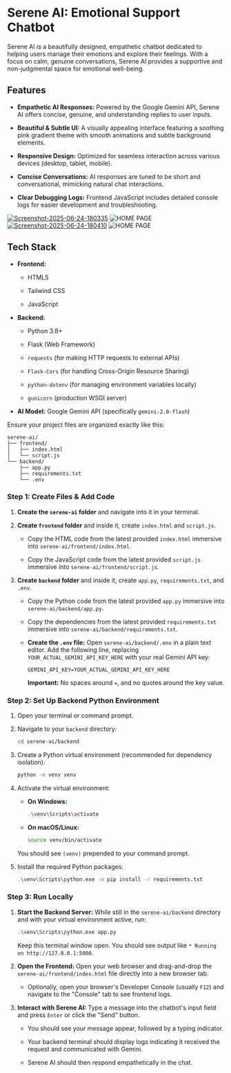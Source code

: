 # Serene AI:  Emotional Support Chatbot

Serene AI is a beautifully designed, empathetic chatbot dedicated to helping users manage their emotions and explore their feelings. With a focus on calm, genuine conversations, Serene AI provides a supportive and non-judgmental space for emotional well-being.

##  Features

* **Empathetic AI Responses:** Powered by the Google Gemini API, Serene AI offers concise, genuine, and understanding replies to user inputs.

* **Beautiful & Subtle UI:** A visually appealing interface featuring a soothing pink gradient theme with smooth animations and subtle background elements.

* **Responsive Design:** Optimized for seamless interaction across various devices (desktop, tablet, mobile).

* **Concise Conversations:** AI responses are tuned to be short and conversational, mimicking natural chat interactions.

* **Clear Debugging Logs:** Frontend JavaScript includes detailed console logs for easier development and troubleshooting.


<picture>
<a href="https://postimg.cc/tYSwQdKJ" target="_blank"><img src="https://i.postimg.cc/kgqmSfwQ/Screenshot-2025-06-24-180335.png" alt="Screenshot-2025-06-24-180335"/></a>
<img alt="HOME PAGE" src="YOUR-DEFAULT-IMAGE">
</picture>

<picture>
 <a href="https://postimages.org/" target="_blank"><img src="https://i.postimg.cc/QdmrJ1nR/Screenshot-2025-06-24-180410.png" alt="Screenshot-2025-06-24-180410"/></a>
 <img alt="HOME PAGE" src="YOUR-DEFAULT-IMAGE">
</picture>

##  Tech Stack

* **Frontend:**

    * HTML5

    * Tailwind CSS
      
    * JavaScript 

* **Backend:**

    * Python 3.8+

    * Flask (Web Framework)

    * `requests` (for making HTTP requests to external APIs)

    * `Flask-Cors` (for handling Cross-Origin Resource Sharing)

    * `python-dotenv` (for managing environment variables locally)

    * `gunicorn` (production WSGI server)

* **AI Model:** Google Gemini API (specifically `gemini-2.0-flash`)

Ensure your project files are organized exactly like this:

```
serene-ai/
├── frontend/
│   ├── index.html
│   └── script.js
└── backend/
    ├── app.py
    ├── requirements.txt
    └── .env
```

### Step 1: Create Files & Add Code

1.  **Create the `serene-ai` folder** and navigate into it in your terminal.

2.  **Create `frontend` folder** and inside it, create `index.html` and `script.js`.

    * Copy the HTML code from the latest provided `index.html` immersive into `serene-ai/frontend/index.html`.

    * Copy the JavaScript code from the latest provided `script.js` immersive into `serene-ai/frontend/script.js`.

3.  **Create `backend` folder** and inside it, create `app.py`, `requirements.txt`, and `.env`.

    * Copy the Python code from the latest provided `app.py` immersive into `serene-ai/backend/app.py`.

    * Copy the dependencies from the latest provided `requirements.txt` immersive into `serene-ai/backend/requirements.txt`.

    * **Create the `.env` file:** Open `serene-ai/backend/.env` in a plain text editor. Add the following line, replacing `YOUR_ACTUAL_GEMINI_API_KEY_HERE` with your real Gemini API key:

        ```
        GEMINI_API_KEY=YOUR_ACTUAL_GEMINI_API_KEY_HERE
        ```

        **Important:** No spaces around `=`, and no quotes around the key value.

### Step 2: Set Up Backend Python Environment

1.  Open your terminal or command prompt.

2.  Navigate to your `backend` directory:

    ```bash
    cd serene-ai/backend
    ```

3.  Create a Python virtual environment (recommended for dependency isolation):

    ```bash
    python -m venv venv
    ```

4.  Activate the virtual environment:

    * **On Windows:**
        ```bash
        .\venv\Scripts\activate
        ```

    * **On macOS/Linux:**
        ```bash
        source venv/bin/activate
        ```

    You should see `(venv)` prepended to your command prompt.

5.  Install the required Python packages:

    ```bash
    .\venv\Scripts\python.exe -m pip install -r requirements.txt
    ```

### Step 3: Run Locally

1.  **Start the Backend Server:**
    While still in the `serene-ai/backend` directory and with your virtual environment active, run:

    ```bash
    .\venv\Scripts\python.exe app.py
    ```

    Keep this terminal window open. You should see output like `* Running on http://127.0.0.1:5000`.

2.  **Open the Frontend:**
    Open your web browser and drag-and-drop the `serene-ai/frontend/index.html` file directly into a new browser tab.

    * Optionally, open your browser's Developer Console (usually `F12`) and navigate to the "Console" tab to see frontend logs.

3.  **Interact with Serene AI:**
    Type a message into the chatbot's input field and press `Enter` or click the "Send" button.

    * You should see your message appear, followed by a typing indicator.

    * Your backend terminal should display logs indicating it received the request and communicated with Gemini.

    * Serene AI should then respond empathetically in the chat.

